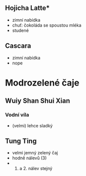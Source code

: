 ## Hojicha Latte*
- zimní nabídka
- chuť: čokoláda se spoustou mléka
- studené

## Cascara
- zimní nabídka
- nope

# Modrozelené čaje

## Wuiy Shan Shui Xian
### Vodní víla 
- (velmi) lehce sladký

## Tung Ting
- velmi jemný zelený čaj
- hodně nálevů (3)
- 1. a 2. nálev stejný


